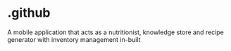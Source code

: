 # .github
A mobile application that acts as a nutritionist, knowledge store and recipe generator with inventory management in-built
